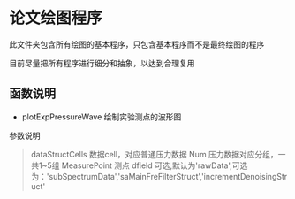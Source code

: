 # 论文绘图程序

此文件夹包含所有绘图的基本程序，只包含基本程序而不是最终绘图的程序

目前尽量把所有程序进行细分和抽象，以达到合理复用

## 函数说明

- plotExpPressureWave 绘制实验测点的波形图

参数说明

> dataStructCells 数据cell，对应普通压力数据
> Num 压力数据对应分组，一共1~5组
> MeasurePoint 测点
> dfield 可选,默认为'rawData',可选为：'subSpectrumData','saMainFreFilterStruct','incrementDenoisingStruct'
